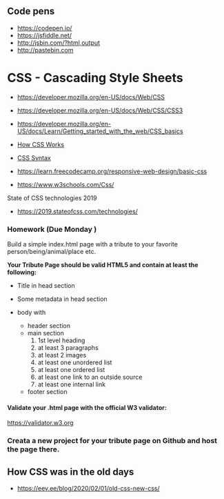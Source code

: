 ## Code pens

* https://codepen.io/
* https://jsfiddle.net/
* http://jsbin.com/?html,output
* http://pastebin.com

# CSS - Cascading Style Sheets

* https://developer.mozilla.org/en-US/docs/Web/CSS
* https://developer.mozilla.org/en-US/docs/Web/CSS/CSS3
* https://developer.mozilla.org/en-US/docs/Learn/Getting_started_with_the_web/CSS_basics

* [How CSS Works](https://developer.mozilla.org/en-US/docs/Learn/CSS/Introduction_to_CSS/How_CSS_works)
* [CSS Syntax](https://developer.mozilla.org/en-US/docs/Learn/CSS/Introduction_to_CSS/Syntax)

* https://learn.freecodecamp.org/responsive-web-design/basic-css
* https://www.w3schools.com/Css/

State of CSS technologies 2019
* https://2019.stateofcss.com/technologies/

### Homework (Due Monday )

Build a simple index.html page with a tribute to your favorite person/being/animal/place etc.

**Your Tribute Page should be valid HTML5 and contain at least the following:**

* Title in head section
* Some metadata in head section

* body with
  * header section
  * main section
    1. 1st level heading
    2. at least 3 paragraphs
    3. at least 2 images
    4. at least one unordered list
    5. at least one ordered list
    6. at least one link to an outside source
    7. at least one internal link
  * footer section

#### Validate your .html page with the official W3 validator:

https://validator.w3.org

### Creata a new project for your tribute page on Github and host the page there.


## How CSS was in the old days
* https://eev.ee/blog/2020/02/01/old-css-new-css/

